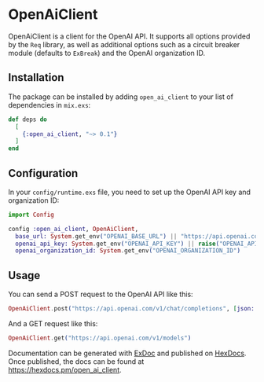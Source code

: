 # OpenAiClient

OpenAiClient is a client for the OpenAI API. It supports all options provided by
the `Req` library, as well as additional options such as a circuit breaker
module (defaults to `ExBreak`) and the OpenAI organization ID.

## Installation

The package can be installed by adding `open_ai_client` to your list of
dependencies in `mix.exs`:

```elixir
def deps do
  [
    {:open_ai_client, "~> 0.1"}
  ]
end
```

## Configuration

In your `config/runtime.exs` file, you need to set up the OpenAI API key and organization ID:

```elixir
import Config

config :open_ai_client, OpenAiClient,
  base_url: System.get_env("OPENAI_BASE_URL") || "https://api.openai.com/v1",
  openai_api_key: System.get_env("OPENAI_API_KEY") || raise("OPENAI_API_KEY is not set"),
  openai_organization_id: System.get_env("OPENAI_ORGANIZATION_ID")
```

## Usage

You can send a POST request to the OpenAI API like this:

```elixir
OpenAiClient.post("https://api.openai.com/v1/chat/completions", [json: %{model: "gpt-3.5-turbo", messages: [%{role: "system", content: "You are a helpful assistant."}, %{role: "user", content: "Who won the world series in 2020?"}]}])
```

And a GET request like this:

```elixir
OpenAiClient.get("https://api.openai.com/v1/models")
```

Documentation can be generated with
[ExDoc](https://github.com/elixir-lang/ex_doc) and published on
[HexDocs](https://hexdocs.pm). Once published, the docs can be found at
<https://hexdocs.pm/open_ai_client>.

